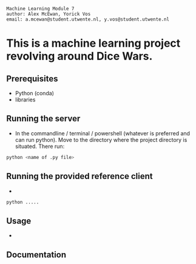 ``` 
Machine Learning Module 7
author: Alex McEwan, Yorick Vos
email: a.mcewan@student.utwente.nl, y.vos@student.utwente.nl
````

# This is a machine learning project revolving around Dice Wars.


## Prerequisites
- Python (conda)
- libraries

## Running the server
- In the commandline / terminal / powershell (whatever is preferred and can run python).
Move to the directory where the project directory is situated. There run:
```bash
python <name of .py file>
```

## Running the provided reference client
- 
```bash 
python .....
```

## Usage
- 

## Documentation
